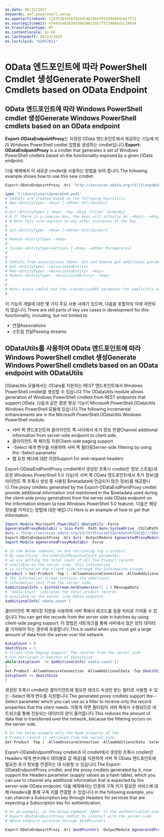 ```yaml
---
ms.date: 06/12/2017
keywords: wmf,powershell,setup
ms.openlocfilehash: 1153738fdf6f926d5d819bbf91450408dcb17f71
ms.sourcegitcommit: e7445ba8203da304286c591ff513900ad1c244a4
ms.translationtype: HT
ms.contentlocale: ko-KR
ms.lasthandoff: 04/23/2019
ms.locfileid: "62057811"
---
```

# <a name="generate-powershell-cmdlets-based-on-odata-endpoint"></a><span data-ttu-id="1052f-102">OData 엔드포인트에 따라 PowerShell Cmdlet 생성</span><span class="sxs-lookup"><span data-stu-id="1052f-102">Generate PowerShell Cmdlets based on OData Endpoint</span></span>

## <a name="generate-windows-powershell-cmdlets-based-on-an-odata-endpoint"></a><span data-ttu-id="1052f-103">OData 엔드포인트에 따라 Windows PowerShell cmdlet 생성</span><span class="sxs-lookup"><span data-stu-id="1052f-103">Generate Windows PowerShell cmdlets based on an OData endpoint</span></span>

<span data-ttu-id="1052f-104">**Export-ODataEndpointProxy**는 지정된 OData 엔드포인트에서 제공하는 기능에 따라 Windows PowerShell cmdlet 집합을 생성하는 cmdlet입니다.</span><span class="sxs-lookup"><span data-stu-id="1052f-104">**Export-ODataEndpointProxy** is a cmdlet that generates a set of Windows PowerShell cmdlets based on the functionality exposed by a given OData endpoint.</span></span>

<span data-ttu-id="1052f-105">다음 예제에서 이 새로운 cmdlet을 사용하는 방법을 보여 줍니다.</span><span class="sxs-lookup"><span data-stu-id="1052f-105">The following example shows how to use this new cmdlet:</span></span>

```powershell
Export-ODataEndpointProxy -Uri 'http://services.odata.org/v3/(S(snyobsk1hhutkb2yulwldgf1))/odata/odata.svc' -OutputModule C:\Users\user\Generated.psd1

ipmo 'C:\Users\user\Generated.psd1'
# Cmdlets are created based on the following heuristics
# New-<EntityType> -<Key> [-<Other Attributes>]
#
# Get-<EntityType> [-<Key> -Top –Skip –Filter -OrderBy]
# # If there is a complex key, the keys will actually be -<Key1> -<Key2>…
# # Note this rule applies to any other instances of the key
#
# Set-<EntityType> -<Key> [-<Other Attributes>]
#
# Remove-<EntityType> -<Key>
#
# Invoke-<EntityType><Action> [-<Key> -<Other Parameters>]
#
#
# Cmdlets from associations (Note: Get and Remove get additional parameter sets)
# Get-<EntityType> -<AssociatedEntity>
# New-<EntityType> -<AssociatedEntity> -<Key>
# Remove-<EntityType> -<AssociatedEntity> -<Key>
#
#
# Note: Every cmdlet has the –ConnectionURI parameter for explicitly setting the URI of the endpoint. This normally uses the same address that you gave the Export-ODataEndpointProxy cmdlet, but can be overridden in this fashion for the sake of similar endpoints.
#
```

<span data-ttu-id="1052f-106">이 기능의 개발에 대한 몇 가지 주요 사용 사례가 있으며, 다음을 포함하되 이에 국한되지 않습니다.</span><span class="sxs-lookup"><span data-stu-id="1052f-106">There are still parts of key use cases in development for this functionality, including, but not limited to:</span></span>
-   <span data-ttu-id="1052f-107">연결</span><span class="sxs-lookup"><span data-stu-id="1052f-107">Associations</span></span>
-   <span data-ttu-id="1052f-108">스트림 전달</span><span class="sxs-lookup"><span data-stu-id="1052f-108">Passing streams</span></span>

## <a name="generate-windows-powershell-cmdlets-based-on-an-odata-endpoint-with-odatautils"></a><span data-ttu-id="1052f-109">ODataUtils를 사용하여 OData 엔드포인트에 따라 Windows PowerShell cmdlet 생성</span><span class="sxs-lookup"><span data-stu-id="1052f-109">Generate Windows PowerShell cmdlets based on an OData endpoint with ODataUtils</span></span>

<span data-ttu-id="1052f-110">ODataUtils 모듈에서는 OData를 지원하는 REST 엔드포인트에서 Windows PowerShell cmdlet을 생성할 수 있습니다.</span><span class="sxs-lookup"><span data-stu-id="1052f-110">The ODataUtils module allows generation of Windows PowerShell cmdlets from REST endpoints that support OData.</span></span> <span data-ttu-id="1052f-111">다음과 같은 증분 향상 기능이 Microsoft.PowerShell.ODataUtils Windows PowerShell 모듈에 있습니다.</span><span class="sxs-lookup"><span data-stu-id="1052f-111">The following incremental enhancements are in the Microsoft.PowerShell.ODataUtils Windows PowerShell module.</span></span>
-   <span data-ttu-id="1052f-112">서버 쪽 엔드포인트와 클라이언트 쪽 사이에서 추가 정보 연결</span><span class="sxs-lookup"><span data-stu-id="1052f-112">Channel additional information from server-side endpoint to client side.</span></span>
-   <span data-ttu-id="1052f-113">클라이언트 쪽 페이징 지원</span><span class="sxs-lookup"><span data-stu-id="1052f-113">Client-side paging support</span></span>
-   <span data-ttu-id="1052f-114">-Select 매개 변수를 사용하여 서버 쪽 필터링</span><span class="sxs-lookup"><span data-stu-id="1052f-114">Server-side filtering by using the -Select parameter</span></span>
-   <span data-ttu-id="1052f-115">웹 요청 헤더에 대한 지원</span><span class="sxs-lookup"><span data-stu-id="1052f-115">Support for web request headers</span></span>

<span data-ttu-id="1052f-116">Export-ODataEndPointProxy cmdlet에서 생성된 프록시 cmdlet은 정보 스트림(새로운 Windows PowerShell 5.0 기능)의 서버 쪽 OData 엔드포인트에서 추가 정보(클라이언트 쪽 프록시 생성 중 사용된 $metadata에 언급되지 않은 정보)를 제공합니다.</span><span class="sxs-lookup"><span data-stu-id="1052f-116">The proxy cmdlets generated by the Export-ODataEndPointProxy cmdlet provide additional information (not mentioned in the $metadata used during the client-side proxy generation) from the server side OData endpoint on the Information stream (a new Windows PowerShell 5.0 feature).</span></span> <span data-ttu-id="1052f-117">다음은 해당 정보를 가져오는 방법에 대한 예입니다.</span><span class="sxs-lookup"><span data-stu-id="1052f-117">Here is an example of how to get that information.</span></span>

```powershell
Import-Module Microsoft.PowerShell.ODataUtils -Force
$generatedProxyModuleDir = Join-Path -Path $env:SystemDrive -ChildPath 'ODataDemoProxy'
$uri = "http://services.odata.org/V3/(S(fhleiief23wrm5a5nhf542q5))/OData/OData.svc/"
Export-ODataEndpointProxy -Uri $uri -OutputModule $generatedProxyModuleDir -Force -AllowUnSecureConnection -Verbose -AllowClobber
Import-Module $generatedProxyModuleDir -Force

# In the below command, we are retrieving top 1 product.
# By specifying -IncludeTotalResponseCount parameter,
# we are getting the total count of all the Product records
# available on the server side. This information
# is surfaced on the client side through the Information stream.
$product = Get-Product -Top 1 -AllowUnsecureConnection -AllowAdditionalData -IncludeTotalResponseCount -InformationVariable infoStream
# The Information stream contains the additional
# information sent from the server side.
$additionalInfo = $infoStream.GetEnumerator() | % MessageData
# 'Odata.Count' indicates the total product records
# available on the server side Odata endpoint.
$additionalInfo['odata.count']
```

<span data-ttu-id="1052f-118">클라이언트 쪽 페이징 지원을 사용하여 서버 쪽에서 레코드를 일괄 처리로 가져올 수 있습니다.</span><span class="sxs-lookup"><span data-stu-id="1052f-118">You can get the records from the server side in batches by using client-side paging support.</span></span> <span data-ttu-id="1052f-119">이 방법은 네트워크를 통해 서버에서 많은 양의 데이터를 가져와야 하는 경우에 유용합니다.</span><span class="sxs-lookup"><span data-stu-id="1052f-119">This is useful when you must get a large amount of data from the server over the network.</span></span>

```powershell
$skipCount = 0
$batchSize = 3
# Client-Side Paging Support: The records from the server side
# are retrieved in batches of $batchSize
while($skipCount -le $additionalInfo['odata.count'])
{
Get-Product -AllowUnsecureConnection -AllowAdditionalData -Top $batchSize -Skip $skipCount
$skipCount += $batchSize
}
```

<span data-ttu-id="1052f-120">생성된 프록시 cmdlet은 클라이언트에 필요한 레코드 속성만 받는 필터로 사용할 수 있는 –Select 매개 변수를 지원합니다.</span><span class="sxs-lookup"><span data-stu-id="1052f-120">The generated proxy cmdlets support the –Select parameter which you can use as a filter to receive only the record properties that the client needs.</span></span> <span data-ttu-id="1052f-121">이렇게 하면 필터링이 서버 쪽에서 수행되므로 네트워크를 통해 전송되는 데이터의 양이 줄어듭니다.</span><span class="sxs-lookup"><span data-stu-id="1052f-121">This reduces the amount of data that is transferred over the network, because the filtering occurs on the server side.</span></span>

```powershell
# In the below example only the Name property of the
# Product record is retrieved from the server side.
Get-Product -Top 2 -AllowUnsecureConnection -AllowAdditionalData -Select Name
```

<span data-ttu-id="1052f-122">Export-ODataEndpointProxy cmdlet과 이 cmdlet에서 생성된 프록시 cmdlet은 Headers 매개 변수(해시 테이블로 값 제공)를 지원하여 서버 쪽 OData 엔드포인트에 필요한 추가 정보를 연결하는 데 사용할 수 있습니다.</span><span class="sxs-lookup"><span data-stu-id="1052f-122">The Export-ODataEndpointProxy cmdlet, and the proxy cmdlets generated by it, now support the Headers parameter (supply values as a hash table), which you can use to channel any additional information that is expected by the server-side OData endpoint.</span></span> <span data-ttu-id="1052f-123">다음 예제에서는 인증에 구독 키가 필요한 서비스에 대해 Headers를 통해 구독 키를 연결할 수 있습니다.</span><span class="sxs-lookup"><span data-stu-id="1052f-123">In the following example, you can channel a Subscription key through Headers for services that are expecting a Subscription key for authentication.</span></span>

```powershell
# As an example, in the below command 'XXXX' is the authentication used by the
# Export-ODataEndpointProxy cmdlet to interact with the server-side
# OData endpoint accessed through $endPointUri.

Export-ODataEndpointProxy -Uri $endPointUri -OutputModule $generatedProxyModuleDir -Force -AllowUnSecureConnection -Verbose -Headers @{'subscription-key'='XXXX'}
```
